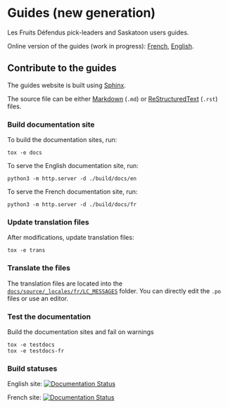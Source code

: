 # Guides (new generation)

Les Fruits Défendus pick-leaders and Saskatoon users guides.

Online version of the guides (work in progress): [French](http://lesfruitsdefendus.readthedocs.io/fr/latest), [English](http://lesfruitsdefendus.readthedocs.io/en/latest).

## Contribute to the guides

The guides website is built using [Sphinx](https://www.sphinx-doc.org/en/master/tutorial/index.html). 

The source file can be either [Markdown](https://myst-parser.readthedocs.io/en/latest/sphinx/intro.html#intro-writing) (``.md``) or [ReStructuredText](https://www.sphinx-doc.org/en/master/usage/restructuredtext/basics.html) (``.rst``) files.

### Build documentation site

To build the documentation sites, run:

```
tox -e docs
```

To serve the English documentation site, run:
```
python3 -m http.server -d ./build/docs/en
```

To serve the French documentation site, run:
```
python3 -m http.server -d ./build/docs/fr
```

### Update translation files

After modifications, update translation files:

```
tox -e trans
```

### Translate the files

The translation files are located into the [``docs/source/_locales/fr/LC_MESSAGES``](https://github.com/LesFruitsDefendus/guides/tree/master/docs/source/_locales/fr/LC_MESSAGES) folder. 
You can directly edit the ``.po`` files or use an editor.

### Test the documentation

Build the documentation sites and fail on warnings

```
tox -e testdocs
tox -e testdocs-fr
```

### Build statuses

English site: [![Documentation Status](https://readthedocs.org/projects/lesfruitsdefendus/badge/?version=latest)](https://readthedocs.org/projects/lesfruitsdefendus/)

French site: [![Documentation Status](https://readthedocs.org/projects/lesfruitsdefendus-fr/badge/?version=latest)](https://readthedocs.org/projects/lesfruitsdefendus-fr/)
